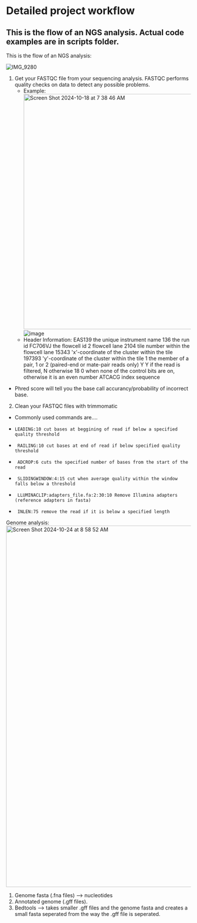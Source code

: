 # Detailed project workflow
## This is the flow of an NGS analysis. Actual code examples are in scripts folder.
This is the flow of an NGS analysis:

![IMG_9280](https://github.com/user-attachments/assets/f7efbb48-428e-419b-805b-ed3786e999b6)

1. Get your FASTQC file from your sequencing analysis. FASTQC performs quality checks on data to detect any possible problems.
   - Example: <img width="642" alt="Screen Shot 2024-10-18 at 7 38 46 AM" src="https://github.com/user-attachments/assets/f5361328-b28a-49c4-a35a-cc508b5a62c1">  ![image](https://github.com/user-attachments/assets/b2d7f028-66bb-41e7-bb52-e1e224b76f8d)
   - Header Information:
      EAS139 the unique instrument name 
      136 the run id 
      FC706VJ the flowcell id 
      2 flowcell lane 
      2104 tile number within the flowcell lane 
      15343 'x'-coordinate of the cluster within the tile
      197393 'y'-coordinate of the cluster within the tile 
      1 the member of a pair, 1 or 2 (paired-end or mate-pair reads only)
      Y Y if the read is filtered, N otherwise 
      18 0 when none of the control bits are on, otherwise it is an even number 
      ATCACG index sequence
  - Phred score will tell you the base call accurancy/probability of incorrect base.
2. Clean your FASTQC files with trimmomatic
  - Commonly used commands are….
  - 	LEADING:10 cut bases at beggining of read if below a specified quality threshold
  - 	 RAILING:10 cut bases at end of read if below specified quality threshold
  - 	 ADCROP:6 cuts the specified number of bases from the start of the read
  - 	 SLIDINGWINDOW:4:15 cut when average quality within the window falls below a threshold
  - 	 LLUMINACLIP:adapters_file.fa:2:30:10 Remove Illumina adapters (reference adapters in fasta)
  - 	 INLEN:75 remove the read if it is below a specified length
Genome analysis:
<img width="986" alt="Screen Shot 2024-10-24 at 8 58 52 AM" src="https://github.com/user-attachments/assets/c2f22aaa-d0db-46f1-987e-9e060d9eb29d">
1. Genome fasta (.fna files) --> nucleotides
2. Annotated genome (.gff files).
3. Bedtools --> takes smaller .gff files and the genome fasta and creates a small fasta seperated from the way the .gff file is seperated.

 

